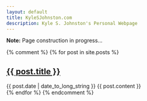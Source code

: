 ```yaml
---
layout: default
title: KyleSJohnston.com
description: Kyle S. Johnston's Personal Webpage
---
```


**Note:** Page construction in progress...

{% comment %}
{% for post in site.posts %}
  <article>
    <h2>
      <a href="{{ post.url }}">
        {{ post.title }}
      </a>
    </h2>
    <time datetime="{{ post.date | date: "%Y-%m-%d" }}">{{ post.date | date_to_long_string }}</time>
    {{ post.content }}
  </article>
{% endfor %}
{% endcomment %}